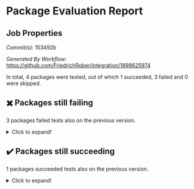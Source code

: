 # Package Evaluation Report

## Job Properties

*Commit(s):* 153492b

*Generated By Workflow:* https://github.com/FriedrichRober/integration/1898625974

In total, 4 packages were tested, out of which 1 succeeded, 3 failed and 0 were skipped.

## :heavy_multiplication_x: Packages still failing

3 packages failed tests also on the previous version.<details> <summary>Click to expand!</summary>

- 4ti2interface : failure <br>
- ace : failure <br>
- agt : failure <br>
</details>

## :heavy_check_mark: Packages still succeeding

1 packages succeeded tests also on the previous version.<details> <summary>Click to expand!</summary>

- aclib : success <br>
</details>

